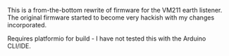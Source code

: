 This is a from-the-bottom rewrite of firmware for the VM211 earth listener.
The original firmware started to become very hackish with my changes incorporated.

Requires platformio for build - I have not tested this with the Arduino CLI/IDE.

